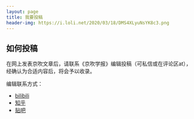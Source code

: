 ```yaml
---
layout: page
title: 我要投稿
header-img: https://i.loli.net/2020/03/18/DMS4XLyuNsYK8c3.png
---
```

## 如何投稿
在网上发表京吹文章后，请联系《京吹学报》编辑投稿（可私信或在评论区at），经确认为合适内容后，将会予以收录。

编辑联系方式：
* [bilibili](https://space.bilibili.com/2478749)
* [知乎](https://www.zhihu.com/people/xiao-qi-43-71)
* [贴吧](https://tieba.baidu.com/home/main?id=tb.1.d42f494e.T9xQ5er2jhETl-kXaOozEg)
